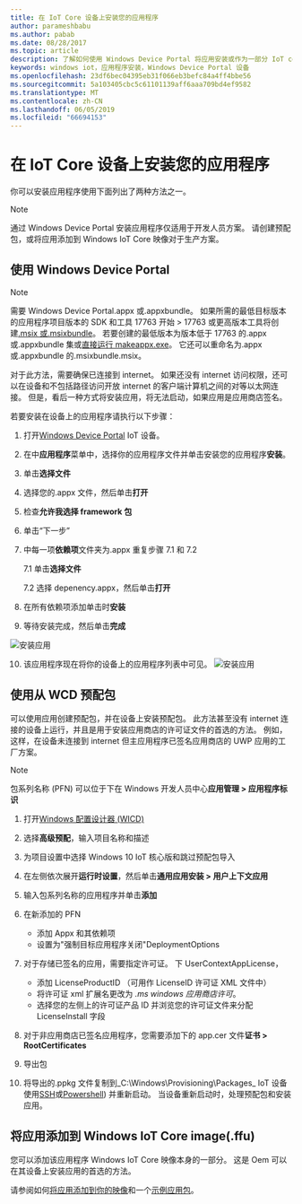 ```yaml
---
title: 在 IoT Core 设备上安装您的应用程序
author: parameshbabu
ms.author: pabab
ms.date: 08/28/2017
ms.topic: article
description: 了解如何使用 Windows Device Portal 将应用安装或作为一部分 IoT core 映像。
keywords: windows iot，应用程序安装，Windows Device Portal 设备
ms.openlocfilehash: 23df6bec04395eb31f066eb3befc84a4ff4bbe56
ms.sourcegitcommit: 5a103405cbc5c61101139aff6aaa709bd4ef9582
ms.translationtype: MT
ms.contentlocale: zh-CN
ms.lasthandoff: 06/05/2019
ms.locfileid: "66694153"
---
```

# <a name="install-your-app-on-an-iot-core-device"></a>在 IoT Core 设备上安装您的应用程序
你可以安装应用程序使用下面列出了两种方法之一。

> [!NOTE]
> 通过 Windows Device Portal 安装应用程序仅适用于开发人员方案。
> 请创建预配包，或将应用添加到 Windows IoT Core 映像对于生产方案。

## <a name="using-windows-device-portal"></a>使用 Windows Device Portal

> [!NOTE]
> 需要 Windows Device Portal.appx 或.appxbundle。 如果所需的最低目标版本的应用程序项目版本的 SDK 和工具 17763 开始 > 17763 或更高版本工具将创建[.msix 或.msixbundle](https://developercommunity.visualstudio.com/content/problem/391934/makeappx-now-creates-msix-files-instead-of-appx.html)。
> 若要创建的最低版本为版本低于 17763 的.appx 或.appxbundle 集或[直接运行 makeappx.exe](https://docs.microsoft.com/en-us/windows/desktop/appxpkg/make-appx-package--makeappx-exe-#command-line-syntax)。 它还可以重命名为.appx 或.appxbundle 的.msixbundle.msix。

对于此方法，需要确保已连接到 internet。 如果还没有 internet 访问权限，还可以在设备和不包括路径访问开放 internet 的客户端计算机之间的对等以太网连接。 但是，看后一种方式将安装应用，将无法启动，如果应用是应用商店签名。

若要安装在设备上的应用程序请执行以下步骤：

1. 打开[Windows Device Portal](https://docs.microsoft.com/windows/iot-core/manage-your-device/deviceportal) IoT 设备。

2. 在中**应用程序**菜单中，选择你的应用程序文件并单击安装您的应用程序**安装**。

3. 单击**选择文件**

4. 选择您的.appx 文件，然后单击**打开**

5. 检查**允许我选择 framework 包**

6. 单击“下一步” 

7. 中每一项**依赖项**文件夹为.appx 重复步骤 7.1 和 7.2

    7.1 单击**选择文件**

    7.2 选择 depenency.appx，然后单击**打开**

8. 在所有依赖项添加单击时**安装**

9. 等待安装完成，然后单击**完成**

 ![安装应用](../media/AppInstaller/install-app.gif)

10. 该应用程序现在将你的设备上的应用程序列表中可见。
 ![安装应用](../media/AppInstaller/install-app.gif)


## <a name="using-provisioning-package-from-wcd"></a>使用从 WCD 预配包
可以使用应用创建预配包，并在设备上安装预配包。 此方法甚至没有 internet 连接的设备上运行，并且是用于安装应用商店的许可证文件的首选的方法。 例如，这样，在设备未连接到 internet 但主应用程序已签名应用商店的 UWP 应用的工厂方案。

> [!NOTE]
> 包系列名称 (PFN) 可以位于下在 Windows 开发人员中心**应用管理 > 应用程序标识**

1. 打开[Windows 配置设计器 (WICD)](https://docs.microsoft.com/windows/configuration/provisioning-packages/provisioning-install-icd)

2. 选择**高级预配**，输入项目名称和描述

3. 为项目设置中选择 Windows 10 IoT 核心版和跳过预配包导入

4. 在左侧依次展开**运行时设置**，然后单击**通用应用安装 > 用户上下文应用**

5. 输入包系列名称的应用程序并单击**添加**

6. 在新添加的 PFN
    - 添加 Appx 和其依赖项
    - 设置为"强制目标应用程序关闭"DeploymentOptions

7. 对于存储已签名的应用，需要指定许可证。 下 UserContextAppLicense，
    - 添加 LicenseProductID （可用作 LicenseID 许可证 XML 文件中）
    - 将许可证 xml 扩展名更改为 *.ms windows 应用商店许可*。
    - 选择您的左侧上的许可证产品 ID 并浏览您的许可证文件来分配 LicenseInstall 字段

8. 对于非应用商店已签名应用程序，您需要添加下的 app.cer 文件**证书 > RootCertificates** 

9. 导出包

10. 将导出的.ppkg 文件复制到_C:\Windows\Provisioning\Packages_ IoT 设备使用[SSH](../connect-your-device/SSH.md)或[Powershell](../connect-your-device/powershell.md)) 并重新启动。 当设备重新启动时，处理预配包和安装应用。


## <a name="add-the-app-to-the-windows-iot-core-imageffu"></a>将应用添加到 Windows IoT Core image(.ffu)
您可以添加该应用程序 Windows IoT Core 映像本身的一部分。
这是 Oem 可以在其设备上安装应用的首选的方法。

请参阅如何[将应用添加到你的映像](https://docs.microsoft.com/windows-hardware/manufacture/iot/deploy-your-app-with-a-standard-board)和一个[示例应用包](https://github.com/ms-iot/iot-adk-addonkit/tree/master/Workspace/Source-arm/Packages/Appx.IoTCoreDefaultApp)。
